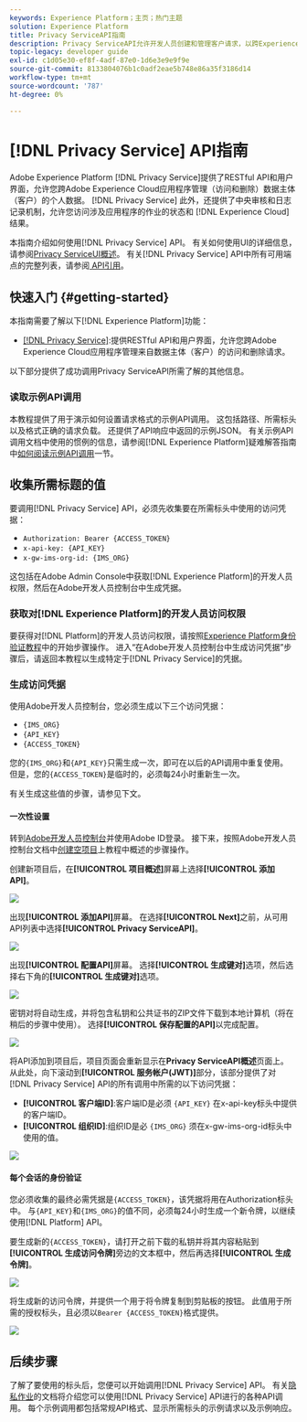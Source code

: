 ```yaml
---
keywords: Experience Platform；主页；热门主题
solution: Experience Platform
title: Privacy ServiceAPI指南
description: Privacy ServiceAPI允许开发人员创建和管理客户请求，以跨Experience Cloud应用程序访问或删除其个人数据，这符合法律隐私法规。 请阅读本指南，了解如何使用API执行关键操作。
topic-legacy: developer guide
exl-id: c1d05e30-ef8f-4adf-87e0-1d6e3e9e9f9e
source-git-commit: 8133804076b1c0adf2eae5b748e86a35f3186d14
workflow-type: tm+mt
source-wordcount: '787'
ht-degree: 0%

---
```


# [!DNL Privacy Service] API指南

Adobe Experience Platform [!DNL Privacy Service]提供了RESTful API和用户界面，允许您跨Adobe Experience Cloud应用程序管理（访问和删除）数据主体（客户）的个人数据。 [!DNL Privacy Service] 此外，还提供了中央审核和日志记录机制，允许您访问涉及应用程序的作业的状态和 [!DNL Experience Cloud] 结果。

本指南介绍如何使用[!DNL Privacy Service] API。 有关如何使用UI的详细信息，请参阅[Privacy ServiceUI概述](../ui/overview.md)。 有关[!DNL Privacy Service] API中所有可用端点的完整列表，请参阅[ API引用](https://www.adobe.io/experience-platform-apis/references/privacy-service/)。

## 快速入门 {#getting-started}

本指南需要了解以下[!DNL Experience Platform]功能：

* [[!DNL Privacy Service]](../home.md):提供RESTful API和用户界面，允许您跨Adobe Experience Cloud应用程序管理来自数据主体（客户）的访问和删除请求。

以下部分提供了成功调用Privacy ServiceAPI所需了解的其他信息。

### 读取示例API调用

本教程提供了用于演示如何设置请求格式的示例API调用。 这包括路径、所需标头以及格式正确的请求负载。 还提供了API响应中返回的示例JSON。 有关示例API调用文档中使用的惯例的信息，请参阅[!DNL Experience Platform]疑难解答指南中[如何阅读示例API调用](../../landing/troubleshooting.md)一节。

## 收集所需标题的值

要调用[!DNL Privacy Service] API，必须先收集要在所需标头中使用的访问凭据：

* `Authorization: Bearer {ACCESS_TOKEN}`
* `x-api-key: {API_KEY}`
* `x-gw-ims-org-id: {IMS_ORG}`

这包括在Adobe Admin Console中获取[!DNL Experience Platform]的开发人员权限，然后在Adobe开发人员控制台中生成凭据。

### 获取对[!DNL Experience Platform]的开发人员访问权限

要获得对[!DNL Platform]的开发人员访问权限，请按照[Experience Platform身份验证教程](https://www.adobe.com/go/platform-api-authentication-en)中的开始步骤操作。 进入“在Adobe开发人员控制台中生成访问凭据”步骤后，请返回本教程以生成特定于[!DNL Privacy Service]的凭据。

### 生成访问凭据

使用Adobe开发人员控制台，您必须生成以下三个访问凭据：

* `{IMS_ORG}`
* `{API_KEY}`
* `{ACCESS_TOKEN}`

您的`{IMS_ORG}`和`{API_KEY}`只需生成一次，即可在以后的API调用中重复使用。 但是，您的`{ACCESS_TOKEN}`是临时的，必须每24小时重新生一次。

有关生成这些值的步骤，请参见下文。

#### 一次性设置

转到[Adobe开发人员控制台](https://www.adobe.com/go/devs_console_ui)并使用Adobe ID登录。 接下来，按照Adobe开发人员控制台文档中[创建空项目](https://www.adobe.io/apis/experienceplatform/console/docs.html#!AdobeDocs/adobeio-console/master/projects-empty.md)上教程中概述的步骤操作。

创建新项目后，在&#x200B;**[!UICONTROL 项目概述]**&#x200B;屏幕上选择&#x200B;**[!UICONTROL 添加API]**。

![](../images/api/getting-started/add-api-button.png)

出现&#x200B;**[!UICONTROL 添加API]**&#x200B;屏幕。 在选择&#x200B;**[!UICONTROL Next]**&#x200B;之前，从可用API列表中选择&#x200B;**[!UICONTROL Privacy ServiceAPI]**。

![](../images/api/getting-started/add-privacy-service-api.png)

出现&#x200B;**[!UICONTROL 配置API]**&#x200B;屏幕。 选择&#x200B;**[!UICONTROL 生成键对]**&#x200B;选项，然后选择右下角的&#x200B;**[!UICONTROL 生成键对]**&#x200B;选项。

![](../images/api/getting-started/generate-key-pair.png)

密钥对将自动生成，并将包含私钥和公共证书的ZIP文件下载到本地计算机（将在稍后的步骤中使用）。 选择&#x200B;**[!UICONTROL 保存配置的API]**&#x200B;以完成配置。

![](../images/api/getting-started/key-pair-generated.png)

将API添加到项目后，项目页面会重新显示在&#x200B;**Privacy ServiceAPI概述**&#x200B;页面上。 从此处，向下滚动到&#x200B;**[!UICONTROL 服务帐户(JWT)]**&#x200B;部分，该部分提供了对[!DNL Privacy Service] API的所有调用中所需的以下访问凭据：

* **[!UICONTROL 客户端ID]**:客户端ID是必须 `{API_KEY}` 在x-api-key标头中提供的客户端ID。
* **[!UICONTROL 组织ID]**:组织ID是必 `{IMS_ORG}` 须在x-gw-ims-org-id标头中使用的值。

![](../images/api/getting-started/jwt-credentials.png)

#### 每个会话的身份验证

您必须收集的最终必需凭据是`{ACCESS_TOKEN}`，该凭据将用在Authorization标头中。 与`{API_KEY}`和`{IMS_ORG}`的值不同，必须每24小时生成一个新令牌，以继续使用[!DNL Platform] API。

要生成新的`{ACCESS_TOKEN}`，请打开之前下载的私钥并将其内容粘贴到&#x200B;**[!UICONTROL 生成访问令牌]**&#x200B;旁边的文本框中，然后再选择&#x200B;**[!UICONTROL 生成令牌]**。

![](../images/api/getting-started/paste-private-key.png)

将生成新的访问令牌，并提供一个用于将令牌复制到剪贴板的按钮。 此值用于所需的授权标头，且必须以`Bearer {ACCESS_TOKEN}`格式提供。

![](../images/api/getting-started/generated-access-token.png)

## 后续步骤

了解了要使用的标头后，您便可以开始调用[!DNL Privacy Service] API。 有关[隐私作业](privacy-jobs.md)的文档将介绍您可以使用[!DNL Privacy Service] API进行的各种API调用。 每个示例调用都包括常规API格式、显示所需标头的示例请求以及示例响应。
